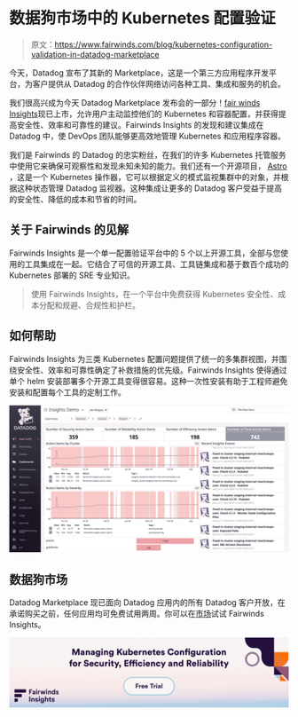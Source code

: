 # 数据狗市场中的 Kubernetes 配置验证

> 原文：<https://www.fairwinds.com/blog/kubernetes-configuration-validation-in-datadog-marketplace>

 今天，Datadog 宣布了其新的 Marketplace，这是一个第三方应用程序开发平台，为客户提供从 Datadog 的合作伙伴网络访问各种工具、集成和服务的机会。

我们很高兴成为今天 Datadog Marketplace 发布会的一部分！[fair winds Insights](https://www.fairwinds.com/insights)现已上市，允许用户主动监控他们的 Kubernetes 和容器配置，并获得提高安全性、效率和可靠性的建议。Fairwinds Insights 的发现和建议集成在 Datadog 中，使 DevOps 团队能够更高效地管理 Kubernetes 和应用程序容器。

我们是 Fairwinds 的 Datadog 的忠实粉丝，在我们的许多 Kubernetes 托管服务中使用它来确保可观察性和发现未知未知的能力。我们还有一个开源项目， [Astro](https://github.com/fairwindsops/astro) ，这是一个 Kubernetes 操作器，它可以根据定义的模式监视集群中的对象，并根据这种状态管理 Datadog 监视器。这种集成让更多的 Datadog 客户受益于提高的安全性、降低的成本和节省的时间。

## **关于 Fairwinds 的见解**

Fairwinds Insights 是一个单一配置验证平台中的 5 个以上开源工具，全部与您使用的工具集成在一起。它结合了可信的开源工具、工具链集成和基于数百个成功的 Kubernetes 部署的 SRE 专业知识。

> 使用 Fairwinds Insights，在一个平台中免费获得 Kubernetes 安全性、成本分配和规避、合规性和护栏。

## **如何帮助**

Fairwinds Insights 为三类 Kubernetes 配置问题提供了统一的多集群视图，并围绕安全性、效率和可靠性确定了补救措施的优先级。Fairwinds Insights 使得通过单个 helm 安装部署多个开源工具变得很容易。这种一次性安装有助于工程师避免安装和配置每个工具的定制工作。

![DATADOG-Main Demo Dashboard](img/fe337ea08dff2711cab6cf7f3387cae6.png)

## **数据狗市场**

Datadog Marketplace 现已面向 Datadog 应用内的所有 Datadog 客户开放，在承诺购买之前，任何应用均可免费试用两周。你可以在[市场](https://app.datadoghq.com/marketplace/app/fairwinds-insights/overview)试试 Fairwinds Insights。

[![Fairwinds Insights | Managing Kubernetes Configuration for Security, Efficiency and Reliability ](img/b1ac50ea4fc469770b0daa1ea986820e.png)](https://cta-redirect.hubspot.com/cta/redirect/2184645/166939eb-9ebe-4094-a151-45bce5bd4f2f)